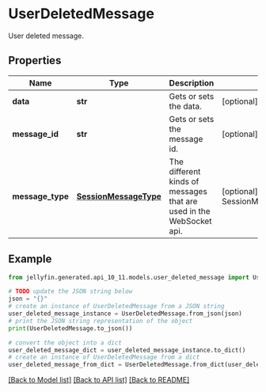 # UserDeletedMessage

User deleted message.

## Properties

Name | Type | Description | Notes
------------ | ------------- | ------------- | -------------
**data** | **str** | Gets or sets the data. | [optional] 
**message_id** | **str** | Gets or sets the message id. | [optional] 
**message_type** | [**SessionMessageType**](SessionMessageType.md) | The different kinds of messages that are used in the WebSocket api. | [optional] [readonly] [default to SessionMessageType.USERDELETED]

## Example

```python
from jellyfin.generated.api_10_11.models.user_deleted_message import UserDeletedMessage

# TODO update the JSON string below
json = "{}"
# create an instance of UserDeletedMessage from a JSON string
user_deleted_message_instance = UserDeletedMessage.from_json(json)
# print the JSON string representation of the object
print(UserDeletedMessage.to_json())

# convert the object into a dict
user_deleted_message_dict = user_deleted_message_instance.to_dict()
# create an instance of UserDeletedMessage from a dict
user_deleted_message_from_dict = UserDeletedMessage.from_dict(user_deleted_message_dict)
```
[[Back to Model list]](README.md#documentation-for-models) [[Back to API list]](README.md#documentation-for-api-endpoints) [[Back to README]](README.md)


